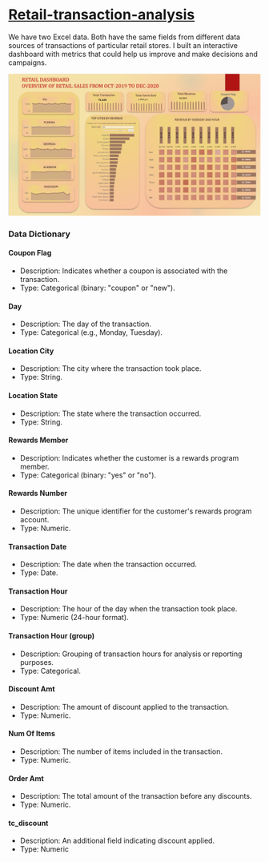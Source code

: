 # [Retail-transaction-analysis](https://public.tableau.com/app/profile/amirthavarshini3434/viz/Retaildashboard_16908244875170/Dashboard1)


We have two Excel data. Both have the same fields from different data sources of transactions of particular retail stores. I built an interactive dashboard with metrics that could help us improve and make decisions and campaigns.

![Alt Text](Dashboard.png)

### Data Dictionary

#### Coupon Flag
- Description: Indicates whether a coupon is associated with the transaction.
- Type: Categorical (binary: "coupon" or "new").

#### Day
- Description: The day of the transaction.
- Type: Categorical (e.g., Monday, Tuesday).

#### Location City
- Description: The city where the transaction took place.
- Type: String.

#### Location State
- Description: The state where the transaction occurred.
- Type: String.

#### Rewards Member
- Description: Indicates whether the customer is a rewards program member.
- Type: Categorical (binary: "yes" or "no").

#### Rewards Number
- Description: The unique identifier for the customer's rewards program account.
- Type: Numeric.

#### Transaction Date
- Description: The date when the transaction occurred.
- Type: Date.

#### Transaction Hour
- Description: The hour of the day when the transaction took place.
- Type: Numeric (24-hour format).

#### Transaction Hour (group)
- Description: Grouping of transaction hours for analysis or reporting purposes.
- Type: Categorical.

#### Discount Amt
- Description: The amount of discount applied to the transaction.
- Type: Numeric.

#### Num Of Items
- Description: The number of items included in the transaction.
- Type: Numeric.

#### Order Amt
- Description: The total amount of the transaction before any discounts.
- Type: Numeric.

#### tc_discount
- Description: An additional field indicating discount applied.
- Type: Numeric



